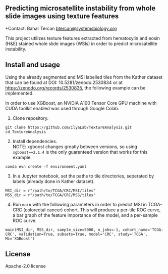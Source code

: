 ## Predicting microsatellite instability from whole slide images using texture features
*Contact: Bahar Tercan btercan@systemsbiology.org  

This project utilizes texture features extracted from hematoxylin and eosin (H&E) stained whole slide images (WSIs) in order to predict microsatellite instability. 

## Install and usage
Using the already segmented and MSI labelled tiles from the Kather dataset that can be found at DOI: 10.5281/zenodo.2530834 or at https://zenodo.org/records/2530835, the following example can be implemented.  

In order to use XGBoost, an NVIDIA A100 Tensor Core GPU machine with CUDA toolkit enabled was used through Google Colab.

1. Clone repository.
```
git clone https://github.com/IlyaLab/TextureAnalysis.git 
cd TextureAnalysis
```

2. Install dependencies.  
   NOTE: xgboost changes greatly between versions, so using `xgboost==2.1.4` is the only guarenteed version that works for this example.
```
conda evn create -f environment.yaml
```

3. In a Jupyter notebook, set the paths to tile directories, seperated by labels (already done in Kather dataset).
```
MSI_dir = r"/path/to/TCGA/CRC/MSI/tiles"
MSS_dir = r"/path/to/TCGA/CRC/MSS/tiles"
```

4. Run `main` with the following parameters in order to predict MSI in TCGA-CRC (colorectal cancer) cohort. This will produce a per-tile ROC curve, a bar graph of the feature importance of the model, and a per-sample ROC curve.
```
main(MSI_dir, MSS_dir, sample_size=5000, n_jobs=-1, cohort_name='TCGA-CRC', validation=True, subsets=True, model='CRC', study='TCGA', ML='XGBoost')
```


## License
Apache-2.0 license








